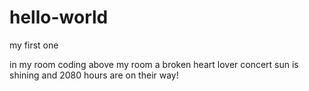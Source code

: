 # hello-world
my first one

in my room coding
above my room a broken heart lover concert
sun is shining and 2080 hours are on their way!
